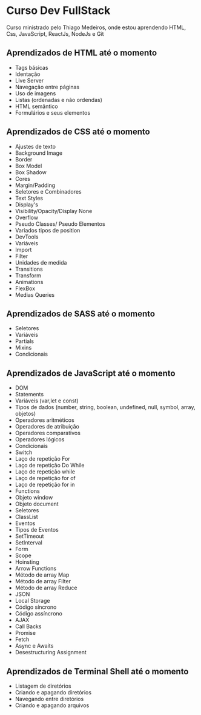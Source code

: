 
# Curso Dev FullStack

Curso ministrado pelo Thiago Medeiros, onde estou aprendendo HTML, Css, JavaScript, ReactJs, NodeJs e Git

## Aprendizados de HTML até o momento

- Tags básicas
- Identação
- Live Server
- Navegação entre páginas
- Uso de imagens
- Listas (ordenadas e não ordendas)
- HTML semântico
- Formulários e seus elementos


## Aprendizados de CSS até o momento

- Ajustes de texto
- Background Image
- Border
- Box Model
- Box Shadow
- Cores
- Margin/Padding
- Seletores e Combinadores
- Text Styles
- Display's
- Visibility/Opacity/Display None
- Overflow
- Pseudo Classes/ Pseudo Elementos
- Variados tipos de position
- DevTools
- Variáveis
- Import
- Filter
- Unidades de medida
- Transitions
- Transform
- Animations
- FlexBox
- Medias Queries

## Aprendizados de SASS até o momento

- Seletores
- Variáveis
- Partials
- Mixins
- Condicionais

## Aprendizados de JavaScript até o momento

- DOM
- Statements
- Variáveis (var,let e const)
- Tipos de dados (number, string, boolean, undefined, null, symbol, array, objetos)
- Operadores aritméticos
- Operadores de atribuição
- Operadores comparativos
- Operadores lógicos
- Condicionais
- Switch
- Laço de repetição For
- Laço de repetição Do While
- Laço de repetição while
- Laço de repetição for of
- Laço de repetição for in
- Functions
- Objeto window
- Objeto document
- Seletores
- ClassList
- Eventos
- Tipos de Eventos
- SetTimeout
- SetInterval
- Form
- Scope
- Hoinsting
- Arrow Functions
- Método de array Map
- Método de array Filter
- Método de array Reduce
- JSON
- Local Storage
- Código síncrono
- Código assíncrono
- AJAX
- Call Backs
- Promise
- Fetch
- Async e Awaits
- Desestructuring Assignment

## Aprendizados de Terminal Shell até o momento

- Listagem de diretórios
- Criando e apagando diretórios
- Navegando entre diretórios
- Criando e apagando arquivos

